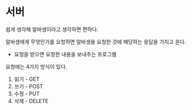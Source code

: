 # 서버

쉽게 생각해 알바생이라고 생각하면 편하다.

알바생에게 무엇인가를 요청하면 알바생을 요청한 것에 해당하는 응답을 가지고 온다.

- 요청을 받으면 요청한 내용을 보내주는 프로그램

요청에는 4가지 방식이 있다.

1. 읽기 - GET
2. 쓰기 - POST
3. 수정 - PUT
4. 삭제 - DELETE
